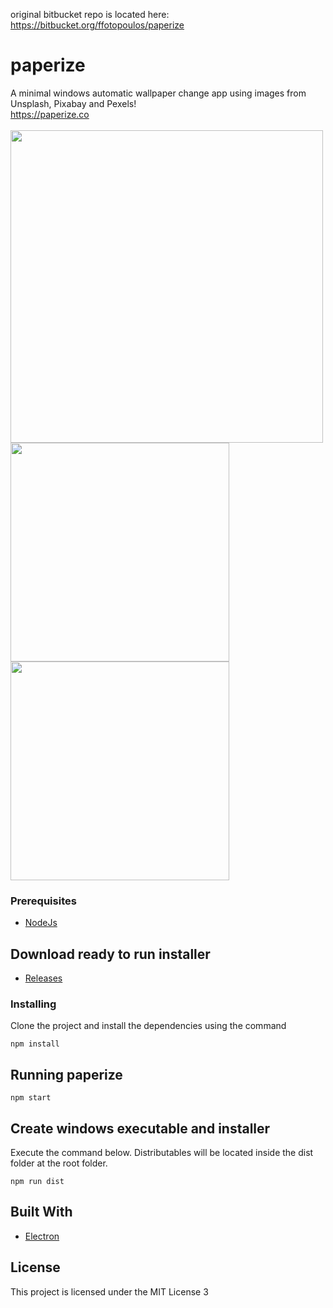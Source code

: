 original bitbucket repo is located here: https://bitbucket.org/ffotopoulos/paperize
# paperize
A minimal windows automatic wallpaper change app using images from 
Unsplash, Pixabay and Pexels!<br>
https://paperize.co<br><br>
<img src="https://i.postimg.cc/50xCdqcm/1.jpg" width=500/>
<br>
<img src="https://i.postimg.cc/Wb9spGB4/2.jpg" width=350/>
<img src="https://i.postimg.cc/k5SCykBV/3.jpg" width=350/>

### Prerequisites



* [NodeJs](https://nodejs.org/en/)

## Download ready to run installer
* [Releases](https://github.com/ffotopoulos/paperize/releases/)


### Installing

Clone the project and install the dependencies using the command

```
npm install
```

## Running paperize

```
npm start
```

## Create windows executable and installer

Execute the command below. Distributables will be located inside the dist folder at the root folder.

```
npm run dist
```

## Built With

* [Electron](https://www.electronjs.org/) 

## License

This project is licensed under the MIT License
3
